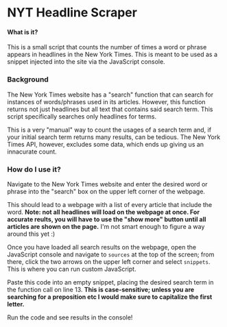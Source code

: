 # NYT Headline Scraper

#### What is it?

This is a small script that counts the number of times a word or phrase appears in headlines in the New York Times. This is meant to be used as a snippet injected into the site via the JavaScript console.

### Background

The New York Times website has a "search" function that can search for instances of words/phrases used in its articles. However, this function returns not just headlines but all text that contains said search term. This script specifically searches only headlines for terms.

This is a very "manual" way to count the usages of a search term and, if your initial search term returns many results, can be tedious. The New York Times API, however, excludes some data, which ends up giving us an innacurate count.

### How do I use it?

Navigate to the New York Times website and enter the desired word or phrase into the "search" box on the upper left corner of the webpage.

This should lead to a webpage with a list of every article that include the word. **Note: not all headlines will load on the webpage at once. For accurate reults, you will have to use the "show more" button until all articles are shown on the page.** I'm not smart enough to figure a way around this yet :)

Once you have loaded all search results on the webpage, open the JavaScript console and navigate to ``sources`` at the top of the screen; from there, click the two
arrows on the upper left corner and select ``snippets``. This is where you can run custom JavaScript.

Paste this code into an empty snippet, placing the desired search term in the function call on line 13. **This is case-sensitive; unless you are searching for a preposition etc I would make sure to capitalize the first letter.**

Run the code and see results in the console!
